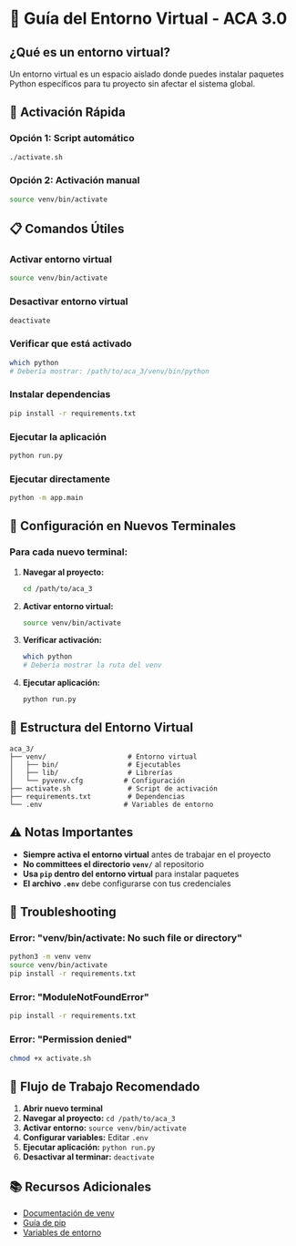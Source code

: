 # 🐍 Guía del Entorno Virtual - ACA 3.0

## ¿Qué es un entorno virtual?

Un entorno virtual es un espacio aislado donde puedes instalar paquetes Python específicos para tu proyecto sin afectar el sistema global.

## 🚀 Activación Rápida

### Opción 1: Script automático
```bash
./activate.sh
```

### Opción 2: Activación manual
```bash
source venv/bin/activate
```

## 📋 Comandos Útiles

### Activar entorno virtual
```bash
source venv/bin/activate
```

### Desactivar entorno virtual
```bash
deactivate
```

### Verificar que está activado
```bash
which python
# Debería mostrar: /path/to/aca_3/venv/bin/python
```

### Instalar dependencias
```bash
pip install -r requirements.txt
```

### Ejecutar la aplicación
```bash
python run.py
```

### Ejecutar directamente
```bash
python -m app.main
```

## 🔧 Configuración en Nuevos Terminales

### Para cada nuevo terminal:

1. **Navegar al proyecto:**
   ```bash
   cd /path/to/aca_3
   ```

2. **Activar entorno virtual:**
   ```bash
   source venv/bin/activate
   ```

3. **Verificar activación:**
   ```bash
   which python
   # Debería mostrar la ruta del venv
   ```

4. **Ejecutar aplicación:**
   ```bash
   python run.py
   ```

## 📁 Estructura del Entorno Virtual

```
aca_3/
├── venv/                    # Entorno virtual
│   ├── bin/                 # Ejecutables
│   ├── lib/                 # Librerías
│   └── pyvenv.cfg          # Configuración
├── activate.sh              # Script de activación
├── requirements.txt         # Dependencias
└── .env                    # Variables de entorno
```

## ⚠️ Notas Importantes

- **Siempre activa el entorno virtual** antes de trabajar en el proyecto
- **No committees el directorio `venv/`** al repositorio
- **Usa `pip` dentro del entorno virtual** para instalar paquetes
- **El archivo `.env`** debe configurarse con tus credenciales

## 🐛 Troubleshooting

### Error: "venv/bin/activate: No such file or directory"
```bash
python3 -m venv venv
source venv/bin/activate
pip install -r requirements.txt
```

### Error: "ModuleNotFoundError"
```bash
pip install -r requirements.txt
```

### Error: "Permission denied"
```bash
chmod +x activate.sh
```

## 🎯 Flujo de Trabajo Recomendado

1. **Abrir nuevo terminal**
2. **Navegar al proyecto:** `cd /path/to/aca_3`
3. **Activar entorno:** `source venv/bin/activate`
4. **Configurar variables:** Editar `.env`
5. **Ejecutar aplicación:** `python run.py`
6. **Desactivar al terminar:** `deactivate`

## 📚 Recursos Adicionales

- [Documentación de venv](https://docs.python.org/3/library/venv.html)
- [Guía de pip](https://pip.pypa.io/en/stable/)
- [Variables de entorno](docs/variables.md) 